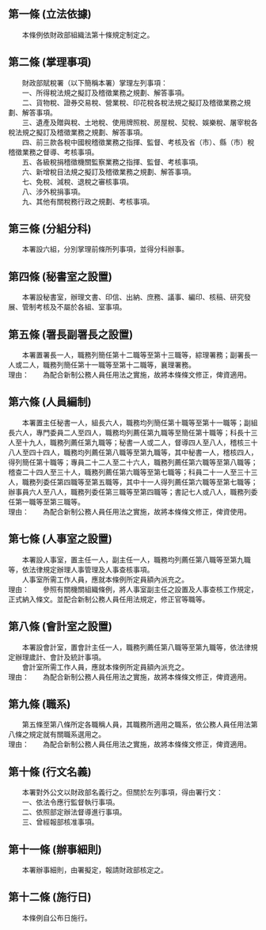 第一條 (立法依據)
-----------------
　　本條例依財政部組織法第十條規定制定之。  


第二條 (掌理事項)
-----------------
　　財政部賦稅署（以下簡稱本署）掌理左列事項：  
　　一、所得稅法規之擬訂及稽徵業務之規劃、解答事項。  
　　二、貨物稅、證券交易稅、營業稅、印花稅各稅法規之擬訂及稽徵業務之規劃、解答事項。  
　　三、遺產及贈與稅、土地稅、使用牌照稅、房屋稅、契稅、娛樂稅、屠宰稅各稅法規之擬訂及稽徵業務之規劃、解答事項。  
　　四、前三款各稅中國稅稽徵業務之指揮、監督、考核及省（市）、縣（市）稅稽徵業務之督導、考核事項。  
　　五、各級稅捐稽徵機關監察業務之指揮、監督、考核事項。  
　　六、新增稅目法規之擬訂及稽徵業務之規劃、解答事項。  
　　七、免稅、減稅、退稅之審核事項。  
　　八、涉外稅捐事項。  
　　九、其他有關稅務行政之規劃、考核事項。  


第三條 (分組分科)
-----------------
　　本署設六組，分別掌理前條所列事項，並得分科辦事。  


第四條 (秘書室之設置)
---------------------
　　本署設秘書室，辦理文書、印信、出納、庶務、議事、編印、核稿、研究發展、管制考核及不屬於各組、室事項。  


第五條 (署長副署長之設置)
-------------------------
　　本署置署長一人，職務列簡任第十二職等至第十三職等，綜理署務；副署長一人或二人，職務列簡任第十一職等至第十二職等，襄理署務。  
理由：　　為配合新制公務人員任用法之實施，故將本條條文修正，俾資適用。

第六條 (人員編制)
-----------------
　　本署置主任秘書一人，組長六人，職務均列簡任第十職等至第十一職等；副組長六人，專門委員二人至四人，職務均列薦任第九職等至簡任第十職等；科長十三人至十九人，職務列薦任第九職等；秘書一人或二人，督導四人至八人，稽核三十八人至四十四人，職務均列薦任第八職等至第九職等，其中秘書一人，稽核四人，得列簡任第十職等；專員二十二人至二十六人，職務列薦任第六職等至第八職等；稽查二十四人至三十人，職務列薦任第六職等至第七職等；科員二十一人至三十三人，職務列委任第四職等至第五職等，其中十一人得列薦任第六職等至第七職等；辦事員六人至八人，職務列委任第三職等至第四職等；書記七人或八人，職務列委任第一職等至第三職等。  
理由：　　為配合新制公務人員任用法之實施，故將本條條文修正，俾資使用。

第七條 (人事室之設置)
---------------------
　　本署設人事室，置主任一人，副主任一人，職務均列薦任第八職等至第九職等，依法律規定辦理人事管理及人事查核事項。  
　　人事室所需工作人員，應就本條例所定員額內派充之。  
理由：　　參照有關機關組織條例，將人事室副主任之設置及人事查核工作規定，正式納入條文。並配合新制公務人員任用法規定，修正官等職等。

第八條 (會計室之設置)
---------------------
　　本署設會計室，置會計主任一人，職務列薦任第八職等至第九職等，依法律規定辦理歲計、會計及統計事項。  
　　會計室所需工作人員，應就本條例所定員額內派充之。  
理由：　　為配合新制公務人員任用法之實施，故將本條條文修正，俾資適用。

第九條 (職系)
-------------
　　第五條至第八條所定各職稱人員，其職務所適用之職系，依公務人員任用法第八條之規定就有關職系選用之。  
理由：　　為配合新制公務人員任用法之實施，故將本條條文修正，俾資適用。

第十條 (行文名義)
-----------------
　　本署對外公文以財政部名義行之。但關於左列事項，得由署行文：  
　　一、依法令應行監督執行事項。  
　　二、依照部定辦法督導進行事項。  
　　三、曾經報部核准事項。  


第十一條 (辦事細則)
-------------------
　　本署辦事細則，由署擬定，報請財政部核定之。  


第十二條 (施行日)
-----------------
　　本條例自公布日施行。